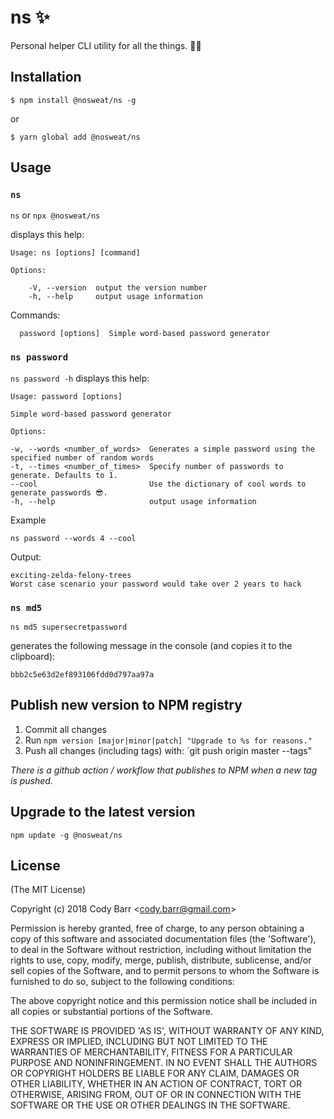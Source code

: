 # ns ✨

Personal helper CLI utility for all the things. 🤙🏻

## Installation

    $ npm install @nosweat/ns -g

or

    $ yarn global add @nosweat/ns

## Usage

### `ns`

`ns` or `npx @nosweat/ns`

displays this help:

    Usage: ns [options] [command]

    Options:

        -V, --version  output the version number
        -h, --help     output usage information

Commands:

      password [options]  Simple word-based password generator

### `ns password`

`ns password -h` displays this help:

    Usage: password [options]

    Simple word-based password generator

    Options:

    -w, --words <number_of_words>  Generates a simple password using the specified number of random words
    -t, --times <number_of_times>  Specify number of passwords to generate. Defaults to 1.
    --cool                         Use the dictionary of cool words to generate passwords 😎.
    -h, --help                     output usage information

Example

`ns password --words 4 --cool`

Output:

```
exciting-zelda-felony-trees
Worst case scenario your password would take over 2 years to hack
```

### `ns md5`

```
ns md5 supersecretpassword
```

generates the following message in the console (and copies it to the clipboard):

    bbb2c5e63d2ef893106fdd0d797aa97a

## Publish new version to NPM registry

1. Commit all changes
2. Run `npm version [major|minor|patch] "Upgrade to %s for reasons."`
3. Push all changes (including tags) with: `git push origin master --tags"

_There is a github action / workflow that publishes to NPM when a new tag is pushed._

## Upgrade to the latest version

`npm update -g @nosweat/ns`

## License

(The MIT License)

Copyright (c) 2018 Cody Barr &lt;cody.barr@gmail.com&gt;

Permission is hereby granted, free of charge, to any person obtaining
a copy of this software and associated documentation files (the
'Software'), to deal in the Software without restriction, including
without limitation the rights to use, copy, modify, merge, publish,
distribute, sublicense, and/or sell copies of the Software, and to
permit persons to whom the Software is furnished to do so, subject to
the following conditions:

The above copyright notice and this permission notice shall be
included in all copies or substantial portions of the Software.

THE SOFTWARE IS PROVIDED 'AS IS', WITHOUT WARRANTY OF ANY KIND,
EXPRESS OR IMPLIED, INCLUDING BUT NOT LIMITED TO THE WARRANTIES OF
MERCHANTABILITY, FITNESS FOR A PARTICULAR PURPOSE AND NONINFRINGEMENT.
IN NO EVENT SHALL THE AUTHORS OR COPYRIGHT HOLDERS BE LIABLE FOR ANY
CLAIM, DAMAGES OR OTHER LIABILITY, WHETHER IN AN ACTION OF CONTRACT,
TORT OR OTHERWISE, ARISING FROM, OUT OF OR IN CONNECTION WITH THE
SOFTWARE OR THE USE OR OTHER DEALINGS IN THE SOFTWARE.
